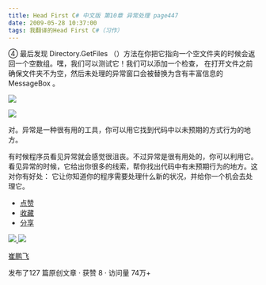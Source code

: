 ```yaml
---
title: Head First C# 中文版 第10章 异常处理 page447
date: 2009-05-28 10:37:00
tags: 我翻译的Head First C#（习作）
---
```

④  最后发现  Directory.GetFiles  （）方法在你把它指向一个空文件夹的时候会返回一个空数组。嘿，我们可以测试它！我们可以添加一个检查，
在打开文件之前确保文件夹不为空，然后未处理的异常窗口会被替换为含有丰富信息的  MessageBox  。

  

![](http://student.csdn.net/attachment/200905/28/39098_1243478450828E.jpg)

![](http://student.csdn.net/attachment/200905/28/39098_1243478450Pwst.jpg)

对。异常是一种很有用的工具，你可以用它找到代码中以未预期的方式行为的地方。

  

有时候程序员看见异常就会感觉很沮丧。不过异常是很有用处的，你可以利用它。看见异常的时候，它给出你很多的线索，帮你找出代码中有未预期行为的地方。这对你有好处：
它让你知道你的程序需要处理什么新的状况，并给你一个机会去处理它。

  * [ 点赞  ](javascript:;)
  * [ 收藏  ](javascript:;)
  * [ 分享 ](javascript:;)

[ ![](https://profile.csdnimg.cn/5/2/5/3_cuipengfei1)
![](https://g.csdnimg.cn/static/user-reg-year/1x/11.png)
](https://blog.csdn.net/cuipengfei1)

[ 崔鹏飞 ](https://blog.csdn.net/cuipengfei1)

发布了127 篇原创文章  ·  获赞 8  ·  访问量 74万+


